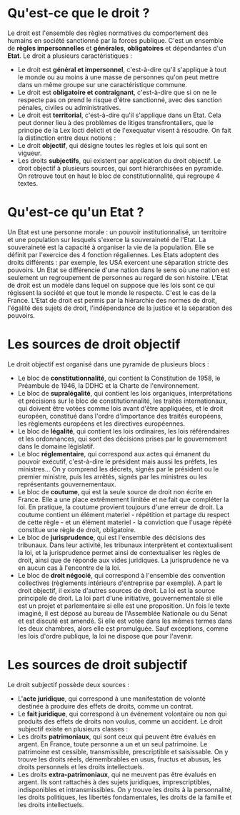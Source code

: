 #  Qu'est-ce que le droit ?
Le droit est l'ensemble des règles normatives du comportement des humains en société sanctionné par la forces publique. C'est un ensemble de **règles impersonnelles** et **générales**, **obligatoires** et dépendantes d'un **Etat**. Le droit a plusieurs caractéristiques :
- Le droit est **général et impersonnel**, c'est-à-dire qu'il s'applique à tout le monde ou au moins à une masse de personnes qu'on peut mettre dans un même groupe sur une caractéristique commune.
- Le droit est **obligatoire et contraignant**, c'est-à-dire que si on ne le respecte pas on prend le risque d'être sanctionné, avec des sanction pénales, civiles ou administratives.
- Le droit est **territorial**, c'est-à-dire qu'il s'applique dans un Etat. Cela peut donner lieu à des problèmes de litiges transfrontaliers, que le principe de la Lex locti delicti et de l'exequatur visent à résoudre.
On fait la distinction entre deux notions :
- Le droit **objectif**, qui désigne toutes les règles et lois qui sont en vigueur.
- Les droits **subjectifs**, qui existent par application du droit objectif.
Le droit objectif à plusieurs sources, qui sont hiérarchisées en pyramide. On retrouve tout en haut le bloc de constitutionnalité, qui regroupe 4 textes.
# Qu'est-ce qu'un Etat ?
Un Etat est une personne morale : un pouvoir institutionnalisé, un territoire et une population sur lesquels s'exerce la souveraineté de l'Etat. La souveraineté est la capacité à organiser la vie de la population. Elle se définit par l'exercice des 4 fonction régaliennes.
Les Etats adoptent des droits différents : par exemple, les USA exercent une séparation stricte des pouvoirs. Un Etat se différencie d'une nation dans le sens où une nation est seulement un regroupement de personnes au regard de son histoire.
L'Etat de droit est un modèle dans lequel on suppose que les lois sont ce qui régissent la société et que tout le monde le respecte. C'est le cas de la France. L'Etat de droit est permis par la hiérarchie des normes de droit, l'égalité des sujets de droit, l'indépendance de la justice et la séparation des pouvoirs.
# Les sources de droit objectif
Le droit objectif est organisé dans une pyramide de plusieurs blocs : 
- Le bloc de **constitutionnalité**, qui contient la Constitution de 1958, le Préambule de 1946, la DDHC et la Charte de l'environnement. 
- Le bloc de **supralégalité**, qui contient les lois organiques, interprétations et précisions sur le bloc de constitutionnalité, les traités internationaux, qui doivent être votées comme lois avant d'être appliquées, et le droit européen, constitué dans l'ordre d'importance des traités européens, les règlements européens et les directives européennes.
- Le bloc de **légalité**, qui contient les lois ordinaires, les lois référendaires et les ordonnances, qui sont des décisions prises par le gouvernement dans le domaine législatif.
- Le bloc **réglementaire**, qui correspond aux actes qui émanent du pouvoir exécutif, c'est-à-dire le président mais aussi les préfets, les ministres… On y comprend les décrets, signés par le président ou le premier ministre, puis les arrêtés, signés par les ministres ou les représentants gouvernementaux.
- Le bloc de **coutume**, qui est la seule source de droit non écrite en France. Elle a une place extrêmement limitée et ne fait que compléter la loi. En pratique, la coutume provient toujours d'une erreur de droit. La coutume contient un élément materiel - répétition et partage du respect de cette règle - et un élément materiel - la conviction que l'usage répété constitue une règle de droit, obligatoire.
- Le bloc de **jurisprudence**, qui est l'ensemble des décisions des tribunaux. Dans leur activité, les tribunaux interprètent et contextualisent la loi, et la jurisprudence permet ainsi de contextualiser les règles de droit, ainsi que de réponde aux vides juridiques. La jurisprudence ne va en aucun cas à l'encontre de la loi.
- Le bloc de **droit négocié**, qui correspond à l'ensemble des convention collectives (règlements intérieurs d'entreprise par exemple). 
A part le droit objectif, il existe d'autres sources de droit. La loi est la source principale de droit. La loi part d'une initiative, gouvernementale si elle est un projet et parlementaire si elle est une proposition. Un fois le texte imaginé, il est déposé au bureau de l'Assemblée Nationale ou du Sénat et est discuté est amendé. Si elle est votée dans les mêmes termes dans les deux chambres, alors elle est promulguée. Sauf exceptions, comme les lois d'ordre publique, la loi ne dispose que pour l'avenir.
# Les sources de droit subjectif
Le droit subjectif possède deux sources :
- L'**acte juridique**, qui correspond à une manifestation de volonté destinée à produire des effets de droits, comme un contrat.
- Le **fait juridique**, qui correspond à un événement volontaire ou non qui produits des effets de droits non voulus, comme un accident.
Le droit subjectif existe en plusieurs classes :
- Les droits **patrimoniaux**, qui sont ceux qui peuvent être évalués en argent. En France, toute personne a un et un seul patrimoine. Le patrimoine est cessible, transmissible, prescriptible et saisissable. On y trouve les droits réels, démembrables en usus, fructus et abusus, les droits personnels et les droits intellectuels.
- Les droits **extra-patrimoniaux**, qui ne meuvent pas être évalués en argent. Ils sont rattachés à des sujets juridiques, imprescriptibles, indisponibles et intransmissibles. On y trouve les droits à la personnalité, les droits politiques, les libertés fondamentales, les droits de la famille et les droits intellectuels.